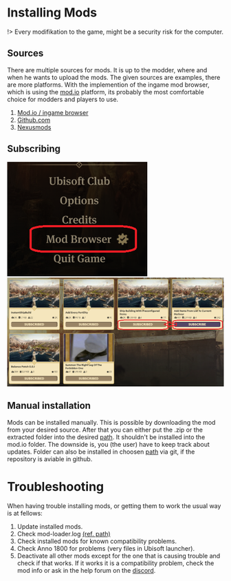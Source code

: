 # Installing Mods

!> Every modifikation to the game, might be a security risk for the computer.

## Sources
There are multiple sources for mods. It is up to the modder, where and when he wants to upload the mods. The given sources are examples, there are more platforms. With the implemention of the ingame mod browser, which is using the [mod.io](http://mod.io) platform, its probably the most comfortable choice for modders and players to use.

1. [Mod.io / ingame browser](https://mod.io/g/anno-1800)
2. [Github.com](https://github.com/)
3. [Nexusmods](https://www.nexusmods.com/anno1800/)

## Subscribing
<img  src="./img/modbrowser.png"/>

<img  src="./img/subscribe.png"/>

## Manual installation

Mods can be installed manually. This is possible by downloading the mod from your desired source. After that you can either put the .zip or the extracted folder into the desired [path](/en/basics/path). It shouldn't be installed into the mod.io folder. The downside is, you (the user) have to keep track about updates. Folder can also be installed in choosen [path](/en/basics/path) via git, if the repository is aviable in github.

# Troubleshooting

When having trouble installing mods, or getting them to work the usual way is at fellows:

1. Update installed mods.
2. Check mod-loader.log [(ref. path)](/en/basics/path?id=mod-loaderlog)
3. Check installed mods for known compatibility problems.
4. Check Anno 1800 for problems (very files in Ubisoft launcher).
5. Deactivate all other mods except for the one that is causing trouble and check if that works. If it works it is a compatibility problem, check the mod info or ask in the help forum on the [discord](https://discord.gg/4XQTznE).